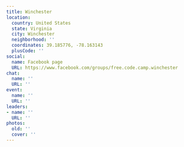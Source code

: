 ```yaml
---
title: Winchester
location:
  country: United States
  state: Virginia
  city: Winchester
  neighborhood: ''
  coordinates: 39.185776, -78.163143
  plusCode: ''
social:
  name: Facebook page
  URL: https://www.facebook.com/groups/free.code.camp.winchester
chat:
  name: ''
  URL: ''
event:
  name: ''
  URL: ''
leaders:
- name: ''
  URL: ''
photos:
  old: ''
  cover: ''
---
```

